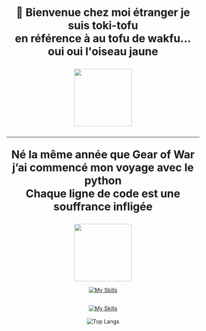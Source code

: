 <h1 align="center">🚀 Bienvenue chez moi étranger je suis toki-tofu</br> en référence à au tofu de wakfu...</br>oui oui l'oiseau jaune <p>
  <img src="https://media1.tenor.com/m/Vq1Vz2Nk31cAAAAd/wakfu-tofu.gif" width="150" />


---


Né la même année que Gear of War </br>
j’ai commencé mon voyage avec le python </br>
Chaque ligne de code est une souffrance infligée </br>
</p></h1>
<p align="center">
  <img src="https://media4.giphy.com/media/v1.Y2lkPTc5MGI3NjExNHVzdHpsbno1a2Fob2IycDh3ajkycDA3bW10M255YnMyYWFod245eCZlcD12MV9pbnRlcm5hbF9naWZfYnlfaWQmY3Q9Zw/3og0IGqg1BTcXw4XS0/giphy.gif" width="150" /></p>
<div align="center">
  
[![My Skills](https://skillicons.dev/icons?i=c,cs,bash,html,css,php,js,py,java,sqlite)](https://skillicons.dev)
  </br>
  </br>

[![My Skills](https://skillicons.dev/icons?i=linux,idea,vscode,vscodium,git,gitlab,github,godot,unrealengine)](https://skillicons.dev)
  </br>
  </br>
  ![Top Langs](https://github-readme-stats-silk-zeta-79.vercel.app/api/top-langs/?username=toki-tofu&theme=nightowl&layout=compact)
</div>  
